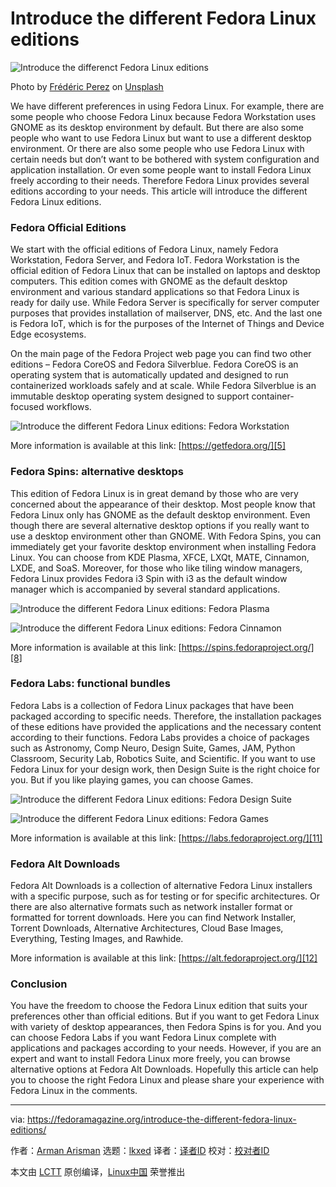 [#]: subject: "Introduce the different Fedora Linux editions"
[#]: via: "https://fedoramagazine.org/introduce-the-different-fedora-linux-editions/"
[#]: author: "Arman Arisman https://fedoramagazine.org/author/armanwu/"
[#]: collector: "lkxed"
[#]: translator: " "
[#]: reviewer: " "
[#]: publisher: " "
[#]: url: " "

Introduce the different Fedora Linux editions
======
![Introduce the differenct Fedora Linux editions][1]

Photo by [Frédéric Perez][2] on [Unsplash][3]

We have different preferences in using Fedora Linux. For example, there are some people who choose Fedora Linux because Fedora Workstation uses GNOME as its desktop environment by default. But there are also some people who want to use Fedora Linux but want to use a different desktop environment. Or there are also some people who use Fedora Linux with certain needs but don’t want to be bothered with system configuration and application installation. Or even some people want to install Fedora Linux freely according to their needs. Therefore Fedora Linux provides several editions according to your needs. This article will introduce the different Fedora Linux editions.

### Fedora Official Editions

We start with the official editions of Fedora Linux, namely Fedora Workstation, Fedora Server, and Fedora IoT. Fedora Workstation is the official edition of Fedora Linux that can be installed on laptops and desktop computers. This edition comes with GNOME as the default desktop environment and various standard applications so that Fedora Linux is ready for daily use. While Fedora Server is specifically for server computer purposes that provides installation of mailserver, DNS, etc. And the last one is Fedora IoT, which is for the purposes of the Internet of Things and Device Edge ecosystems.

On the main page of the Fedora Project web page you can find two other editions – Fedora CoreOS and Fedora Silverblue. Fedora CoreOS is an operating system that is automatically updated and designed to run containerized workloads safely and at scale. While Fedora Silverblue is an immutable desktop operating system designed to support container-focused workflows.

![Introduce the different Fedora Linux editions: Fedora Workstation][4]

More information is available at this link: [https://getfedora.org/][5]

### Fedora Spins: alternative desktops

This edition of Fedora Linux is in great demand by those who are very concerned about the appearance of their desktop. Most people know that Fedora Linux only has GNOME as the default desktop environment. Even though there are several alternative desktop options if you really want to use a desktop environment other than GNOME. With Fedora Spins, you can immediately get your favorite desktop environment when installing Fedora Linux. You can choose from KDE Plasma, XFCE, LXQt, MATE, Cinnamon, LXDE, and SoaS. Moreover, for those who like tiling window managers, Fedora Linux provides Fedora i3 Spin with i3 as the default window manager which is accompanied by several standard applications.

![Introduce the different Fedora Linux editions: Fedora Plasma][6]

![Introduce the different Fedora Linux editions: Fedora Cinnamon][7]

More information is available at this link: [https://spins.fedoraproject.org/][8]

### Fedora Labs: functional bundles

Fedora Labs is a collection of Fedora Linux packages that have been packaged according to specific needs. Therefore, the installation packages of these editions have provided the applications and the necessary content according to their functions. Fedora Labs provides a choice of packages such as Astronomy, Comp Neuro, Design Suite, Games, JAM, Python Classroom, Security Lab, Robotics Suite, and Scientific. If you want to use Fedora Linux for your design work, then Design Suite is the right choice for you. But if you like playing games, you can choose Games.

![Introduce the different Fedora Linux editions: Fedora Design Suite][9]

![Introduce the different Fedora Linux editions: Fedora Games][10]

More information is available at this link: [https://labs.fedoraproject.org/][11]

### Fedora Alt Downloads

Fedora Alt Downloads is a collection of alternative Fedora Linux installers with a specific purpose, such as for testing or for specific architectures. Or there are also alternative formats such as network installer format or formatted for torrent downloads. Here you can find Network Installer, Torrent Downloads, Alternative Architectures, Cloud Base Images, Everything, Testing Images, and Rawhide.

More information is available at this link: [https://alt.fedoraproject.org/][12]

### Conclusion

You have the freedom to choose the Fedora Linux edition that suits your preferences other than official editions. But if you want to get Fedora Linux with variety of desktop appearances, then Fedora Spins is for you. And you can choose Fedora Labs if you want Fedora Linux complete with applications and packages according to your needs. However, if you are an expert and want to install Fedora Linux more freely, you can browse alternative options at Fedora Alt Downloads. Hopefully this article can help you to choose the right Fedora Linux and please share your experience with Fedora Linux in the comments.

--------------------------------------------------------------------------------

via: https://fedoramagazine.org/introduce-the-different-fedora-linux-editions/

作者：[Arman Arisman][a]
选题：[lkxed][b]
译者：[译者ID](https://github.com/译者ID)
校对：[校对者ID](https://github.com/校对者ID)

本文由 [LCTT](https://github.com/LCTT/TranslateProject) 原创编译，[Linux中国](https://linux.cn/) 荣誉推出

[a]: https://fedoramagazine.org/author/armanwu/
[b]: https://github.com/lkxed
[1]: https://fedoramagazine.org/wp-content/uploads/2021/11/FedoraMagz-FedoraEditions-Intro-816x345.png
[2]: https://unsplash.com/@fredericp?utm_source=unsplash&utm_medium=referral&utm_content=creditCopyText
[3]: https://unsplash.com/s/photos/blue-abstract?utm_source=unsplash&utm_medium=referral&utm_content=creditCopyText
[4]: https://fedoramagazine.org/wp-content/uploads/2021/11/g-monitor-overview.png
[5]: https://getfedora.org/
[6]: https://fedoramagazine.org/wp-content/uploads/2021/11/screenshot-kde-1024x640.jpg
[7]: https://fedoramagazine.org/wp-content/uploads/2021/11/screenshot-cinnamon-1024x576.jpg
[8]: https://spins.fedoraproject.org/
[9]: https://fedoramagazine.org/wp-content/uploads/2021/11/Fedora-Design-1024x792.png
[10]: https://fedoramagazine.org/wp-content/uploads/2021/11/Fedora-Games-1024x792.png
[11]: https://labs.fedoraproject.org/
[12]: https://alt.fedoraproject.org/
